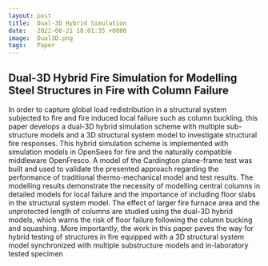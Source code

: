 ```yaml
---
layout: post
title:  Dual-3D Hybrid Simulation  
date:   2022-08-21 18:01:35 +0800
image:  Dual3D.png
tags:   Paper
---
```

## Dual-3D Hybrid Fire Simulation for Modelling Steel Structures in Fire with Column Failure
In order to capture global load redistribution in a structural system subjected to fire and fire induced local failure such as column buckling, this paper develops a dual-3D hybrid simulation scheme with multiple sub-structure models and a 3D structural system model to investigate structural fire responses. This hybrid simulation scheme is implemented with simulation models in OpenSees for fire and the naturally compatible middleware OpenFresco. A model of the Cardington plane-frame test was built and used to validate the presented approach regarding the performance of traditional thermo-mechanical model and test results. The modelling results demonstrate the necessity of modelling central columns in detailed models for local failure and the importance of including floor slabs in the structural system model. The effect of larger fire furnace area and the unprotected length of columns are studied using the dual-3D hybrid models, which warns the risk of floor failure following the column bucking and squashing. More importantly, the work in this paper paves the way for hybrid testing of structures in fire equipped with a 3D structural system model synchronized with multiple substructure models and in-laboratory tested specimen
